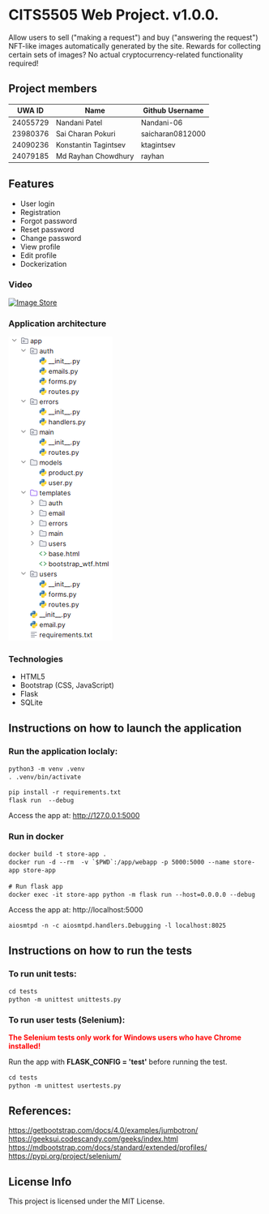 # CITS5505 Web Project.  v1.0.0.

Allow users to sell ("making a request") and buy ("answering the request") NFT-like images automatically generated by the site. Rewards for collecting certain sets of images? No actual cryptocurrency-related functionality required!

## Project members

| UWA ID  | Name | Github Username |
|---------|------|-----------------|
|24055729 |Nandani Patel|Nandani-06|
|23980376 |Sai Charan Pokuri|saicharan0812000|
|24090236 |Konstantin Tagintsev|ktagintsev|
|24079185 |Md Rayhan Chowdhury|rayhan|

## Features

- User login 
- Registration
- Forgot password 
- Reset password
- Change password
- View profile
- Edit profile
- Dockerization

### Video

[![Image Store](http://img.youtube.com/vi/ZKMMH4Nb8eM/0.jpg)](https://www.youtube.com/watch?v=ZKMMH4Nb8eM "Image Store v1.0.0")

### Application architecture

![Possible flask folder structure](docs/architecture.png)

### Technologies

- HTML5
- Bootstrap (CSS, JavaScript)
- Flask
- SQLite

## Instructions on how to launch the application

### Run the application loclaly:
```
python3 -m venv .venv
. .venv/bin/activate
```

```
pip install -r requirements.txt
flask run  --debug
```

Access the app at: http://127.0.0.1:5000


### Run in docker
```
docker build -t store-app .
docker run -d --rm  -v `$PWD`:/app/webapp -p 5000:5000 --name store-app store-app

# Run flask app
docker exec -it store-app python -m flask run --host=0.0.0.0 --debug

```
Access the app at: http://localhost:5000


```
aiosmtpd -n -c aiosmtpd.handlers.Debugging -l localhost:8025
```

## Instructions on how to run the tests

### To run unit tests:
```
cd tests
python -m unittest unittests.py
```

### To run user tests (Selenium):
<span style="color:red;">**The Selenium tests only work for Windows users who have Chrome installed!**</span>

Run the app with **FLASK_CONFIG = 'test'** before running the test.
```
cd tests
python -m unittest usertests.py
```

## References:

https://getbootstrap.com/docs/4.0/examples/jumbotron/
https://geeksui.codescandy.com/geeks/index.html
https://mdbootstrap.com/docs/standard/extended/profiles/
https://pypi.org/project/selenium/

## License Info

This project is licensed under the MIT License.



